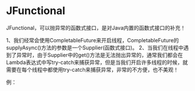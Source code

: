 # JFunctional
JFunctional，可以抛异常的函数式接口，是对Java内置的函数式接口的补充！

1、我们经常会使用CompletableFuture来开启线程，CompletableFuture的supplyAsync()方法的参数是一个Supplier(函数式接口)。
2、当我们在线程中遇到了异常时，由于Supplier中的get()方法是无法抛出异常的，通常我们都会在Lambda表达式中写try-catch来捕获异常，但是当我们开启许多线程的时候，就需要在每个线程中都使用try-catch来捕获异常，非常的不方便，也不美观！

例：
	

